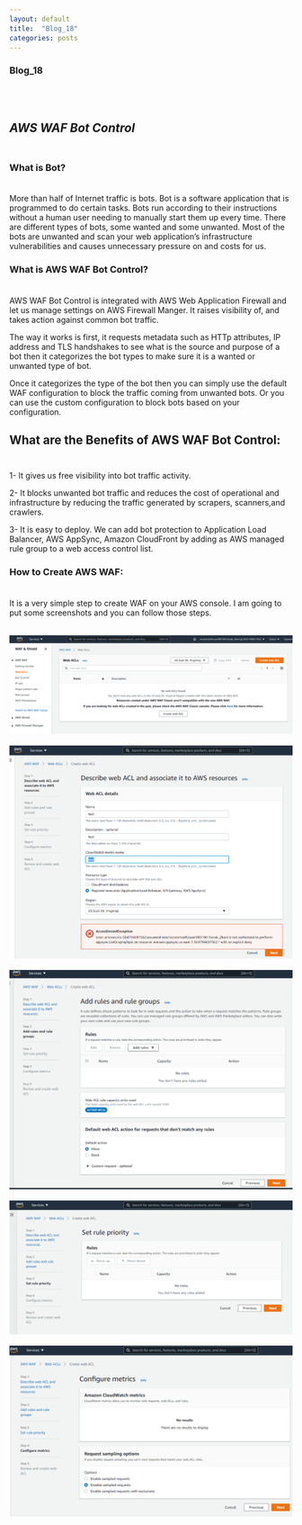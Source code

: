 ```yaml
---
layout: default
title:  "Blog_18"
categories: posts
---
```


### Blog_18
<br><br>


## *AWS WAF Bot Control*<br><br>

### What is Bot?<br><br> 

More than half of Internet traffic is bots. Bot is a software application that is programmed to do certain tasks. Bots run according to their instructions without a human user needing to manually start them up every time. There are different types of bots, some wanted and some unwanted. Most of the bots are unwanted and scan your web application’s infrastructure vulnerabilities and causes unnecessary pressure on and costs for us. 


### What is AWS WAF Bot Control?<br><br> 

AWS WAF Bot Control is integrated with AWS Web Application Firewall and let us manage settings on AWS Firewall Manger. It raises visibility of, and takes action against common bot traffic.

The way it works is first, it requests metadata such as HTTp attributes, IP address and TLS handshakes to see what is the source and purpose of a bot then it categorizes the bot types to make sure it is a wanted or unwanted type of bot.

Once it categorizes the type of the bot then you can simply use the default WAF configuration to block the traffic coming from unwanted bots. Or you can use the custom configuration to block bots based on your configuration.


## What are the Benefits of AWS WAF Bot Control:<br><br> 
 
1- It gives us free visibility into bot traffic activity.

2- It blocks unwanted bot traffic and reduces the cost of operational and infrastructure by reducing the traffic generated by scrapers, scanners,and crawlers.

3- It is easy to deploy. We can add bot protection to Application Load Balancer, AWS AppSync, Amazon CloudFront by adding as AWS managed rule group to a web access control list.


### How to Create AWS WAF:<br><br> 

It is a very simple step to create WAF on your AWS console. I am going to put some screenshots and you can follow those steps.<br><br>

![image](https://raw.githubusercontent.com/sevakZ/sevakZ.github.io/master/docs/_image/blog18-1.PNG)<br><br>
![image](https://raw.githubusercontent.com/sevakZ/sevakZ.github.io/master/docs/_image/blog18-2.PNG)<br><br>
![image](https://raw.githubusercontent.com/sevakZ/sevakZ.github.io/master/docs/_image/blog18-3.PNG)<br><br>
![image](https://raw.githubusercontent.com/sevakZ/sevakZ.github.io/master/docs/_image/blog18-4.PNG)<br><br>
![image](https://raw.githubusercontent.com/sevakZ/sevakZ.github.io/master/docs/_image/blog18-5.PNG)<br><br> 
